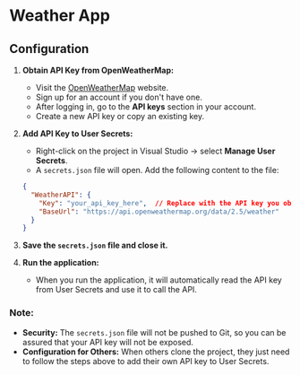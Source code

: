 # Weather App

## Configuration
1. **Obtain API Key from OpenWeatherMap:**
   - Visit the [OpenWeatherMap](https://openweathermap.org/api) website.
   - Sign up for an account if you don't have one.
   - After logging in, go to the **API keys** section in your account.
   - Create a new API key or copy an existing key.

2. **Add API Key to User Secrets:**
   - Right-click on the project in Visual Studio → select **Manage User Secrets**.
   - A `secrets.json` file will open. Add the following content to the file:
   ```json
   {
     "WeatherAPI": {
       "Key": "your_api_key_here",  // Replace with the API key you obtained
       "BaseUrl": "https://api.openweathermap.org/data/2.5/weather"
     }
   }
   ```

3. **Save the `secrets.json` file and close it.**

4. **Run the application:**
   - When you run the application, it will automatically read the API key from User Secrets and use it to call the API.

### Note:
- **Security:** The `secrets.json` file will not be pushed to Git, so you can be assured that your API key will not be exposed.
- **Configuration for Others:** When others clone the project, they just need to follow the steps above to add their own API key to User Secrets.

